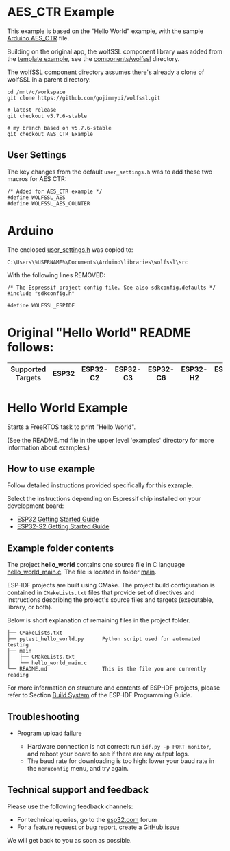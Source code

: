 # AES_CTR Example

This example is based on the "Hello World" example, with the sample [Arduino AES_CTR](./Arduino/AES_CTR_combined_b2.ino) file.

Building on the original app, the wolfSSL component library was added from the [template example](https://github.com/wolfSSL/wolfssl/tree/master/IDE/Espressif/ESP-IDF/examples/template),
see the [components/wolfssl](https://github.com/wolfSSL/wolfssl/tree/master/IDE/Espressif/ESP-IDF/examples/template/components/wolfssl) directory.

The wolfSSL component directory assumes there's already a clone of wolfSSL in a parent directory:

```
cd /mnt/c/workspace
git clone https://github.com/gojimmypi/wolfssl.git

# latest release
git checkout v5.7.6-stable

# my branch based on v5.7.6-stable
git checkout AES_CTR_Example
```

## User Settings

The key changes from the default `user_settings.h` was to add these two macros for AES CTR:

```
/* Added for AES_CTR example */
#define WOLFSSL_AES
#define WOLFSSL_AES_COUNTER
```

# Arduino

The enclosed [user_settings.h](./components/wolfssl/user_settings.h)
was copied to:

```
C:\Users\%USERNAME%\Documents\Arduino\libraries\wolfssl\src
```

With the following lines REMOVED:

```
/* The Espressif project config file. See also sdkconfig.defaults */
#include "sdkconfig.h"

#define WOLFSSL_ESPIDF
```



# Original "Hello World" README follows:

| Supported Targets | ESP32 | ESP32-C2 | ESP32-C3 | ESP32-C6 | ESP32-H2 | ESP32-P4 | ESP32-S2 | ESP32-S3 | Linux |
| ----------------- | ----- | -------- | -------- | -------- | -------- | -------- | -------- | -------- | ----- |

# Hello World Example

Starts a FreeRTOS task to print "Hello World".

(See the README.md file in the upper level 'examples' directory for more information about examples.)

## How to use example

Follow detailed instructions provided specifically for this example.

Select the instructions depending on Espressif chip installed on your development board:

- [ESP32 Getting Started Guide](https://docs.espressif.com/projects/esp-idf/en/stable/get-started/index.html)
- [ESP32-S2 Getting Started Guide](https://docs.espressif.com/projects/esp-idf/en/latest/esp32s2/get-started/index.html)


## Example folder contents

The project **hello_world** contains one source file in C language [hello_world_main.c](main/hello_world_main.c). The file is located in folder [main](main).

ESP-IDF projects are built using CMake. The project build configuration is contained in `CMakeLists.txt` files that provide set of directives and instructions describing the project's source files and targets (executable, library, or both).

Below is short explanation of remaining files in the project folder.

```
├── CMakeLists.txt
├── pytest_hello_world.py      Python script used for automated testing
├── main
│   ├── CMakeLists.txt
│   └── hello_world_main.c
└── README.md                  This is the file you are currently reading
```

For more information on structure and contents of ESP-IDF projects, please refer to Section [Build System](https://docs.espressif.com/projects/esp-idf/en/latest/esp32/api-guides/build-system.html) of the ESP-IDF Programming Guide.

## Troubleshooting

* Program upload failure

    * Hardware connection is not correct: run `idf.py -p PORT monitor`, and reboot your board to see if there are any output logs.
    * The baud rate for downloading is too high: lower your baud rate in the `menuconfig` menu, and try again.

## Technical support and feedback

Please use the following feedback channels:

* For technical queries, go to the [esp32.com](https://esp32.com/) forum
* For a feature request or bug report, create a [GitHub issue](https://github.com/espressif/esp-idf/issues)

We will get back to you as soon as possible.
